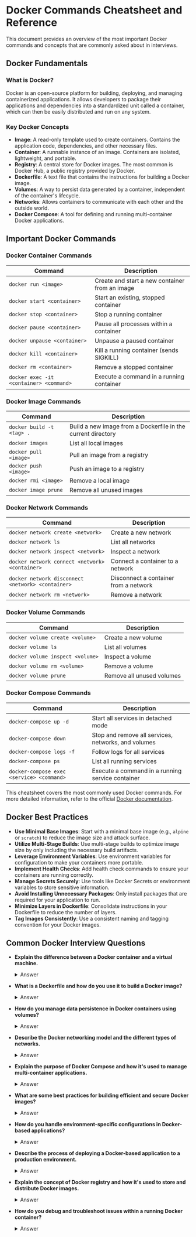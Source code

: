# Docker Commands Cheatsheet and Reference

This document provides an overview of the most important Docker commands and concepts that are commonly asked about in interviews.

## Docker Fundamentals

### What is Docker?

Docker is an open-source platform for building, deploying, and managing containerized applications. It allows developers to package their applications and dependencies into a standardized unit called a container, which can then be easily distributed and run on any system.

### Key Docker Concepts

- **Image**: A read-only template used to create containers. Contains the application code, dependencies, and other necessary files.
- **Container**: A runnable instance of an image. Containers are isolated, lightweight, and portable.
- **Registry**: A central store for Docker images. The most common is Docker Hub, a public registry provided by Docker.
- **Dockerfile**: A text file that contains the instructions for building a Docker image.
- **Volumes**: A way to persist data generated by a container, independent of the container's lifecycle.
- **Networks**: Allows containers to communicate with each other and the outside world.
- **Docker Compose**: A tool for defining and running multi-container Docker applications.

## Important Docker Commands

### Docker Container Commands

| Command                                   | Description                                    |
| ----------------------------------------- | ---------------------------------------------- |
| `docker run <image>`                    | Create and start a new container from an image |
| `docker start <container>`              | Start an existing, stopped container           |
| `docker stop <container>`               | Stop a running container                       |
| `docker pause <container>`              | Pause all processes within a container         |
| `docker unpause <container>`            | Unpause a paused container                     |
| `docker kill <container>`               | Kill a running container (sends SIGKILL)       |
| `docker rm <container>`                 | Remove a stopped container                     |
| `docker exec -it <container> <command>` | Execute a command in a running container       |

### Docker Image Commands

| Command                     | Description                                                  |
| --------------------------- | ------------------------------------------------------------ |
| `docker build -t <tag> .` | Build a new image from a Dockerfile in the current directory |
| `docker images`           | List all local images                                        |
| `docker pull <image>`     | Pull an image from a registry                                |
| `docker push <image>`     | Push an image to a registry                                  |
| `docker rmi <image>`      | Remove a local image                                         |
| `docker image prune`      | Remove all unused images                                     |

### Docker Network Commands

| Command                                             | Description                           |
| --------------------------------------------------- | ------------------------------------- |
| `docker network create <network>`                 | Create a new network                  |
| `docker network ls`                               | List all networks                     |
| `docker network inspect <network>`                | Inspect a network                     |
| `docker network connect <network> <container>`    | Connect a container to a network      |
| `docker network disconnect <network> <container>` | Disconnect a container from a network |
| `docker network rm <network>`                     | Remove a network                      |

### Docker Volume Commands

| Command                            | Description               |
| ---------------------------------- | ------------------------- |
| `docker volume create <volume>`  | Create a new volume       |
| `docker volume ls`               | List all volumes          |
| `docker volume inspect <volume>` | Inspect a volume          |
| `docker volume rm <volume>`      | Remove a volume           |
| `docker volume prune`            | Remove all unused volumes |

### Docker Compose Commands

| Command                                     | Description                                         |
| ------------------------------------------- | --------------------------------------------------- |
| `docker-compose up -d`                    | Start all services in detached mode                 |
| `docker-compose down`                     | Stop and remove all services, networks, and volumes |
| `docker-compose logs -f`                  | Follow logs for all services                        |
| `docker-compose ps`                       | List all running services                           |
| `docker-compose exec <service> <command>` | Execute a command in a running service container    |

This cheatsheet covers the most commonly used Docker commands. For more detailed information, refer to the official [Docker documentation](https://docs.docker.com/engine/reference/commandline/).

## Docker Best Practices

- **Use Minimal Base Images**: Start with a minimal base image (e.g., `alpine` or `scratch`) to reduce the image size and attack surface.
- **Utilize Multi-Stage Builds**: Use multi-stage builds to optimize image size by only including the necessary build artifacts.
- **Leverage Environment Variables**: Use environment variables for configuration to make your containers more portable.
- **Implement Health Checks**: Add health check commands to ensure your containers are running correctly.
- **Manage Secrets Securely**: Use tools like Docker Secrets or environment variables to store sensitive information.
- **Avoid Installing Unnecessary Packages**: Only install packages that are required for your application to run.
- **Minimize Layers in Dockerfile**: Consolidate instructions in your Dockerfile to reduce the number of layers.
- **Tag Images Consistently**: Use a consistent naming and tagging convention for your Docker images.

## Common Docker Interview Questions

* **Explain the difference between a Docker container and a virtual machine.**

  <details>
  <summary>Answer</summary>
  Containers are lightweight, run on the host's operating system, and share the host's kernel. VMs are full-blown operating systems that run on top of a hypervisor.
  </details>
* **What is a Dockerfile and how do you use it to build a Docker image?**

  <details>
  <summary>Answer</summary>
  A Dockerfile is a text file that contains instructions for building a Docker image. You use the `docker build` command to build an image from a Dockerfile.
  </details>
* **How do you manage data persistence in Docker containers using volumes?**

  <details>
  <summary>Answer</summary>
  Volumes are the preferred way to persist data in Docker. They allow you to decouple data from the container lifecycle and store it on the host file system.
  </details>
* **Describe the Docker networking model and the different types of networks.**

  <details>
  <summary>Answer</summary>
  Docker provides several network drivers, including bridge, host, overlay, and macvlan. These allow containers to communicate with each other and the outside world.
  </details>
* **Explain the purpose of Docker Compose and how it's used to manage multi-container applications.**

  <details>
  <summary>Answer</summary>
  Docker Compose is a tool for defining and running multi-container Docker applications. It allows you to specify the services, networks, and volumes in a YAML file, making it easier to deploy complex applications.
  </details>
* **What are some best practices for building efficient and secure Docker images?**

  <details>
  <summary>Answer</summary>
  Best practices include using minimal base images, implementing multi-stage builds, managing secrets securely, and avoiding installing unnecessary packages.
  </details>
* **How do you handle environment-specific configurations in Docker-based applications?**

  <details>
  <summary>Answer</summary>
  You can use environment variables to store configuration settings and make your containers more portable across different environments.
  </details>
* **Describe the process of deploying a Docker-based application to a production environment.**

  <details>
  <summary>Answer</summary>
  The process typically involves building Docker images, pushing them to a registry, and then using orchestration tools like Kubernetes or Docker Swarm to deploy the application to production.
  </details>
* **Explain the concept of Docker registry and how it's used to store and distribute Docker images.**

  <details>
  <summary>Answer</summary>
  A Docker registry is a centralized store for Docker images. The most popular is Docker Hub, which allows you to host and distribute your own Docker images.
  </details>
* **How do you debug and troubleshoot issues within a running Docker container?**

  <details>
  <summary>Answer</summary>
  You can use commands like `docker logs`, `docker exec`, and `docker inspect` to view logs, execute commands, and inspect the state of a running container.
  </details>

